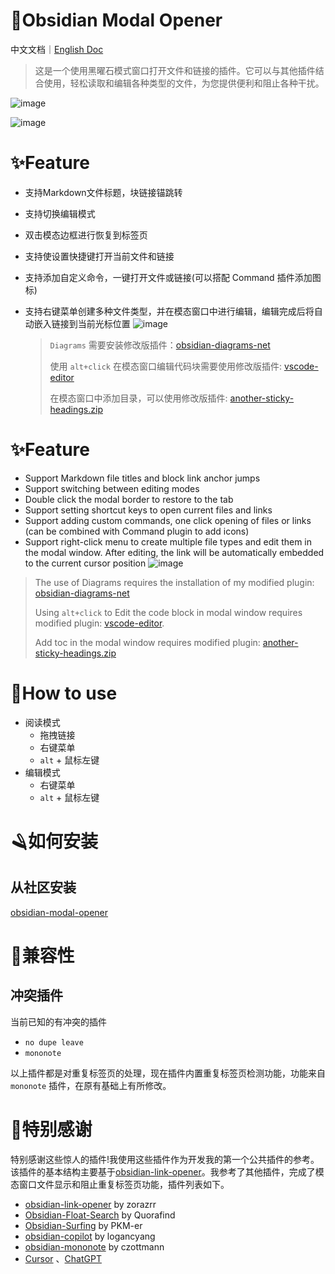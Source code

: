 # 🎉Obsidian Modal Opener

中文文档｜[English Doc](https://github.com/likemuuxi/obsidian-modal-plugin/blob/main/README.md)

> 这是一个使用黑曜石模式窗口打开文件和链接的插件。它可以与其他插件结合使用，轻松读取和编辑各种类型的文件，为您提供便利和阻止各种干扰。

![image](https://github.com/user-attachments/assets/dd59221d-701e-4ca6-9235-807c2b5ea1fa)

![image](https://github.com/user-attachments/assets/74cdb6a5-c53e-4c4b-b663-5fcfced20a51)

# ✨Feature

- 支持Markdown文件标题，块链接锚跳转
- 支持切换编辑模式
- 双击模态边框进行恢复到标签页
- 支持使设置快捷键打开当前文件和链接
- 支持添加自定义命令，一键打开文件或链接(可以搭配 Command 插件添加图标)
- 支持右键菜单创建多种文件类型，并在模态窗口中进行编辑，编辑完成后将自动嵌入链接到当前光标位置
  ![image](https://github.com/user-attachments/assets/76e88429-88a4-4ffe-a324-729a9f8ce27d)

  > `Diagrams` 需要安装修改版插件：[obsidian-diagrams-net](https://github.com/likemuuxi/obsidian-diagrams-net)
  > 
  > 使用 `alt+click` 在模态窗口编辑代码块需要使用修改版插件: [vscode-editor](https://github.com/likemuuxi/obsidian-vscode-editor)
  >
  > 在模态窗口中添加目录，可以使用修改版插件: [another-sticky-headings.zip](https://github.com/user-attachments/files/19037705/another-sticky-headings.zip)
  > 

# ✨Feature

- Support Markdown file titles and block link anchor jumps
- Support switching between editing modes
- Double click the modal border to restore to the tab
- Support setting shortcut keys to open current files and links
- Support adding custom commands, one click opening of files or links (can be combined with Command plugin to add icons)
- Support right-click menu to create multiple file types and edit them in the modal window. After editing, the link will be automatically embedded to the current cursor position
  ![image](https://github.com/user-attachments/assets/a6303d46-10a1-4f82-a758-5dd6ddfbec40)

> The use of Diagrams requires the installation of my modified plugin: [obsidian-diagrams-net](https://github.com/likemuuxi/obsidian-diagrams-net)
> 
> Using `alt+click` to Edit the code block in modal window requires modified plugin: [vscode-editor](https://github.com/likemuuxi/obsidian-vscode-editor).
>
> Add toc in the modal window requires modified plugin: [another-sticky-headings.zip](https://github.com/user-attachments/files/19037705/another-sticky-headings.zip)
> 

# 🎯How to use

- 阅读模式
  - 拖拽链接
  - 右键菜单
  - `alt` + 鼠标左键
- 编辑模式
  - 右键菜单
  - `alt` + 鼠标左键

# 🪒如何安装

## 从社区安装

[obsidian-modal-opener](https://obsidian.md/plugins?id=modal-opener)

# 🚧兼容性

## 冲突插件

当前已知的有冲突的插件

- `no dupe leave`
- `mononote`

以上插件都是对重复标签页的处理，现在插件内置重复标签页检测功能，功能来自 `mononote` 插件，在原有基础上有所修改。

# 🥰特别感谢

特别感谢这些惊人的插件!我使用这些插件作为开发我的第一个公共插件的参考。该插件的基本结构主要基于[obsidian-link-opener](https://github.com/zorazrr/obsidian-link-opener)。我参考了其他插件，完成了模态窗口文件显示和阻止重复标签页功能，插件列表如下。

- [obsidian-link-opener](https://github.com/zorazrr/obsidian-link-opener) by zorazrr
- [Obsidian-Float-Search](https://github.com/Quorafind/Obsidian-Float-Search) by Quorafind
- [Obsidian-Surfing](https://github.com/PKM-er/Obsidian-Surfing) by PKM-er
- [obsidian-copilot](https://github.com/logancyang/obsidian-copilot) by logancyang
- [obsidian-mononote](https://github.com/czottmann/obsidian-mononote/tree/main) by czottmann
- [Cursor](https://www.cursor.com/) 、[ChatGPT](https://chatgpt.com/)
